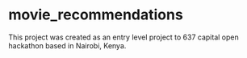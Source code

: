 # movie_recommendations
This project was created as an entry level project to 637 capital open hackathon based in Nairobi, Kenya. 
